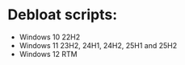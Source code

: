 # Debloat scripts:

- Windows 10 22H2
- Windows 11 23H2, 24H1, 24H2, 25H1 and 25H2
- Windows 12 RTM
